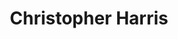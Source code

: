 ---
layout: employee
skillsid: 2
title: 'Christopher Harris'
permalink: /employees/:title 
location: 'Texas'
position: 'Environmental Health and Safety Specialist'
availability: 82
internal: false
categories: 
- employees
phoneNumber: 555-555-5555
email: email@gmail.com
manage: false
---
